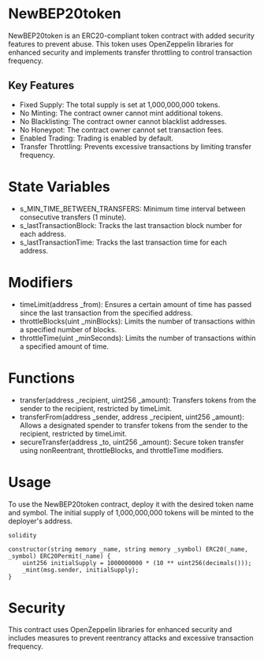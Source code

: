 # NewBEP20token
NewBEP20token is an ERC20-compliant token contract with added security features to prevent abuse. This token uses OpenZeppelin libraries for enhanced security and implements transfer throttling to control transaction frequency.

## Key Features
* Fixed Supply: The total supply is set at 1,000,000,000 tokens.
* No Minting: The contract owner cannot mint additional tokens.
* No Blacklisting: The contract owner cannot blacklist addresses.
* No Honeypot: The contract owner cannot set transaction fees.
* Enabled Trading: Trading is enabled by default.
* Transfer Throttling: Prevents excessive transactions by limiting transfer frequency.

# State Variables
* s_MIN_TIME_BETWEEN_TRANSFERS: Minimum time interval between consecutive transfers (1 minute).
* s_lastTransactionBlock: Tracks the last transaction block number for each address.
* s_lastTransactionTime: Tracks the last transaction time for each address.

 # Modifiers
* timeLimit(address _from): Ensures a certain amount of time has passed since the last transaction from the specified address.
* throttleBlocks(uint _minBlocks): Limits the number of transactions within a specified number of blocks.
* throttleTime(uint _minSeconds): Limits the number of transactions within a specified amount of time.
# Functions

* transfer(address _recipient, uint256 _amount): Transfers tokens from the sender to the recipient, restricted by timeLimit.
* transferFrom(address _sender, address _recipient, uint256 _amount): Allows a designated spender to transfer tokens from the sender to the recipient, restricted by timeLimit.
* secureTransfer(address _to, uint256 _amount): Secure token transfer using nonReentrant, throttleBlocks, and throttleTime modifiers.

# Usage
To use the NewBEP20token contract, deploy it with the desired token name and symbol. The initial supply of 1,000,000,000 tokens will be minted to the deployer's address.
```
solidity

constructor(string memory _name, string memory _symbol) ERC20(_name, _symbol) ERC20Permit(_name) {
    uint256 initialSupply = 1000000000 * (10 ** uint256(decimals()));
    _mint(msg.sender, initialSupply);
}
```
# Security
This contract uses OpenZeppelin libraries for enhanced security and includes measures to prevent reentrancy attacks and excessive transaction frequency.




